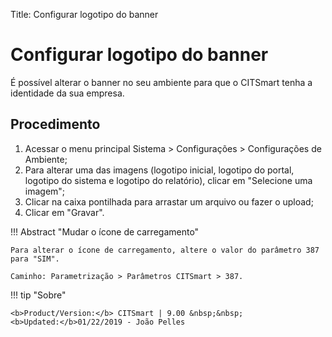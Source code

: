 Title: Configurar logotipo do banner

# Configurar logotipo do banner


É possível alterar o banner no seu ambiente para que o CITSmart tenha a identidade da sua empresa.

Procedimento
-------

1. Acessar o menu principal Sistema > Configurações > Configurações de Ambiente;
2. Para alterar uma das imagens (logotipo inicial, logotipo do portal, logotipo do sistema e logotipo do relatório), clicar em "Selecione uma imagem";
3. Clicar na caixa pontilhada para arrastar um arquivo ou fazer o upload;
4. Clicar em "Gravar".

!!! Abstract "Mudar o ícone de carregamento"

    Para alterar o ícone de carregamento, altere o valor do parâmetro 387 para "SIM".
    
    Caminho: Parametrização > Parâmetros CITSmart > 387.  
	
	
!!! tip "Sobre"

    <b>Product/Version:</b> CITSmart | 9.00 &nbsp;&nbsp;
    <b>Updated:</b>01/22/2019 - João Pelles  
	
